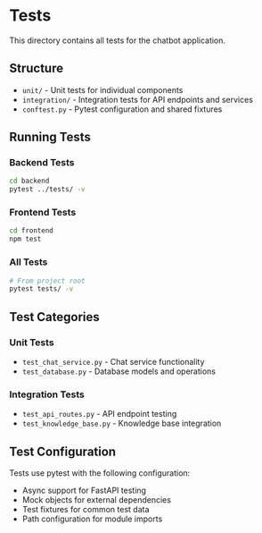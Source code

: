 # Tests

This directory contains all tests for the chatbot application.

## Structure

- `unit/` - Unit tests for individual components
- `integration/` - Integration tests for API endpoints and services
- `conftest.py` - Pytest configuration and shared fixtures

## Running Tests

### Backend Tests
```bash
cd backend
pytest ../tests/ -v
```

### Frontend Tests
```bash
cd frontend
npm test
```

### All Tests
```bash
# From project root
pytest tests/ -v
```

## Test Categories

### Unit Tests
- `test_chat_service.py` - Chat service functionality
- `test_database.py` - Database models and operations

### Integration Tests
- `test_api_routes.py` - API endpoint testing
- `test_knowledge_base.py` - Knowledge base integration

## Test Configuration

Tests use pytest with the following configuration:
- Async support for FastAPI testing
- Mock objects for external dependencies
- Test fixtures for common test data
- Path configuration for module imports

